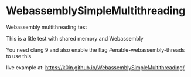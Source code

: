 # WebassemblySimpleMultithreading
Webassembly multithreading test

This is a litle test with shared memory and Webassembly

You need clang 9 and also enable the flag #enable-webassembly-threads to use this

live example at: https://k0in.github.io/WebassemblySimpleMultithreading/

